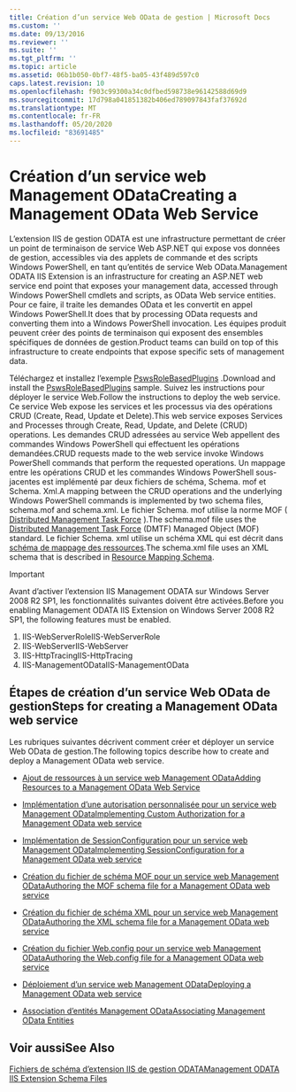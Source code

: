 ```yaml
---
title: Création d’un service Web OData de gestion | Microsoft Docs
ms.custom: ''
ms.date: 09/13/2016
ms.reviewer: ''
ms.suite: ''
ms.tgt_pltfrm: ''
ms.topic: article
ms.assetid: 06b1b050-0bf7-48f5-ba05-43f489d597c0
caps.latest.revision: 10
ms.openlocfilehash: f903c99300a34c0dfbed598738e96142588d69d9
ms.sourcegitcommit: 17d798a041851382b406ed789097843faf37692d
ms.translationtype: MT
ms.contentlocale: fr-FR
ms.lasthandoff: 05/20/2020
ms.locfileid: "83691485"
---
```

# <a name="creating-a-management-odata-web-service"></a><span data-ttu-id="3f21b-102">Création d’un service web Management OData</span><span class="sxs-lookup"><span data-stu-id="3f21b-102">Creating a Management OData Web Service</span></span>

<span data-ttu-id="3f21b-103">L’extension IIS de gestion ODATA est une infrastructure permettant de créer un point de terminaison de service Web ASP.NET qui expose vos données de gestion, accessibles via des applets de commande et des scripts Windows PowerShell, en tant qu’entités de service Web OData.</span><span class="sxs-lookup"><span data-stu-id="3f21b-103">Management ODATA IIS Extension is an infrastructure for creating an ASP.NET web service end point that exposes your management data, accessed through Windows PowerShell cmdlets and scripts, as OData Web service entities.</span></span> <span data-ttu-id="3f21b-104">Pour ce faire, il traite les demandes OData et les convertit en appel Windows PowerShell.</span><span class="sxs-lookup"><span data-stu-id="3f21b-104">It does that by processing OData requests and converting them into a Windows PowerShell invocation.</span></span> <span data-ttu-id="3f21b-105">Les équipes produit peuvent créer des points de terminaison qui exposent des ensembles spécifiques de données de gestion.</span><span class="sxs-lookup"><span data-stu-id="3f21b-105">Product teams can build on top of this infrastructure to create endpoints that expose specific sets of management data.</span></span>

<span data-ttu-id="3f21b-106">Téléchargez et installez l’exemple [PswsRoleBasedPlugins](https://code.msdn.microsoft.com:443/windowsdesktop/PswsRoleBasedPlugins-9c79b75a) .</span><span class="sxs-lookup"><span data-stu-id="3f21b-106">Download and install the [PswsRoleBasedPlugins](https://code.msdn.microsoft.com:443/windowsdesktop/PswsRoleBasedPlugins-9c79b75a) sample.</span></span> <span data-ttu-id="3f21b-107">Suivez les instructions pour déployer le service Web.</span><span class="sxs-lookup"><span data-stu-id="3f21b-107">Follow the instructions to deploy the web service.</span></span> <span data-ttu-id="3f21b-108">Ce service Web expose les services et les processus via des opérations CRUD (Create, Read, Update et Delete).</span><span class="sxs-lookup"><span data-stu-id="3f21b-108">This web service exposes Services and Processes through Create, Read, Update, and Delete (CRUD) operations.</span></span> <span data-ttu-id="3f21b-109">Les demandes CRUD adressées au service Web appellent des commandes Windows PowerShell qui effectuent les opérations demandées.</span><span class="sxs-lookup"><span data-stu-id="3f21b-109">CRUD requests made to the web service invoke  Windows PowerShell commands that perform the requested operations.</span></span> <span data-ttu-id="3f21b-110">Un mappage entre les opérations CRUD et les commandes Windows PowerShell sous-jacentes est implémenté par deux fichiers de schéma, Schema. mof et Schema. Xml.</span><span class="sxs-lookup"><span data-stu-id="3f21b-110">A mapping between the CRUD operations and the underlying Windows PowerShell commands is implemented by two schema files, schema.mof and schema.xml.</span></span> <span data-ttu-id="3f21b-111">Le fichier Schema. mof utilise la norme MOF ( [Distributed Management Task Force](https://www.dmtf.org/) ).</span><span class="sxs-lookup"><span data-stu-id="3f21b-111">The schema.mof file uses the [Distributed Management  Task Force](https://www.dmtf.org/) (DMTF) Managed Object (MOF) standard.</span></span> <span data-ttu-id="3f21b-112">Le fichier Schema. xml utilise un schéma XML qui est décrit dans [schéma de mappage des ressources](./resource-mapping-schema.md).</span><span class="sxs-lookup"><span data-stu-id="3f21b-112">The schema.xml file uses an XML schema that is described in [Resource Mapping Schema](./resource-mapping-schema.md).</span></span>

> [!IMPORTANT]
> <span data-ttu-id="3f21b-113">Avant d’activer l’extension IIS Management ODATA sur Windows Server 2008 R2 SP1, les fonctionnalités suivantes doivent être activées.</span><span class="sxs-lookup"><span data-stu-id="3f21b-113">Before you enabling Management ODATA IIS Extension on Windows Server 2008 R2 SP1, the following features must be enabled.</span></span>
>
> 1. <span data-ttu-id="3f21b-114">IIS-WebServerRole</span><span class="sxs-lookup"><span data-stu-id="3f21b-114">IIS-WebServerRole</span></span>
> 2. <span data-ttu-id="3f21b-115">IIS-WebServer</span><span class="sxs-lookup"><span data-stu-id="3f21b-115">IIS-WebServer</span></span>
> 3. <span data-ttu-id="3f21b-116">IIS-HttpTracing</span><span class="sxs-lookup"><span data-stu-id="3f21b-116">IIS-HttpTracing</span></span>
> 4. <span data-ttu-id="3f21b-117">IIS-ManagementOData</span><span class="sxs-lookup"><span data-stu-id="3f21b-117">IIS-ManagementOData</span></span>

## <a name="steps-for-creating-a-management-odata-web-service"></a><span data-ttu-id="3f21b-118">Étapes de création d’un service Web OData de gestion</span><span class="sxs-lookup"><span data-stu-id="3f21b-118">Steps for creating a Management OData web service</span></span>

<span data-ttu-id="3f21b-119">Les rubriques suivantes décrivent comment créer et déployer un service Web OData de gestion.</span><span class="sxs-lookup"><span data-stu-id="3f21b-119">The following topics describe how to create and deploy a Management OData web service.</span></span>

- [<span data-ttu-id="3f21b-120">Ajout de ressources à un service web Management OData</span><span class="sxs-lookup"><span data-stu-id="3f21b-120">Adding Resources to a Management OData Web Service</span></span>](./adding-resources-to-a-management-odata-web-service.md)

- [<span data-ttu-id="3f21b-121">Implémentation d’une autorisation personnalisée pour un service web Management OData</span><span class="sxs-lookup"><span data-stu-id="3f21b-121">Implementing Custom Authorization for a Management OData web service</span></span>](./implementing-custom-authorization-for-a-management-odata-web-service.md)

- [<span data-ttu-id="3f21b-122">Implémentation de SessionConfiguration pour un service web Management OData</span><span class="sxs-lookup"><span data-stu-id="3f21b-122">Implementing SessionConfiguration for a Management OData web service</span></span>](./implementing-sessionconfiguration-for-a-management-odata-web-service.md)

- [<span data-ttu-id="3f21b-123">Création du fichier de schéma MOF pour un service web Management OData</span><span class="sxs-lookup"><span data-stu-id="3f21b-123">Authoring the MOF schema file for a Management OData web service</span></span>](./authoring-the-mof-schema-file-for-a-management-odata-web-service.md)

- [<span data-ttu-id="3f21b-124">Création du fichier de schéma XML pour un service web Management OData</span><span class="sxs-lookup"><span data-stu-id="3f21b-124">Authoring the XML schema file for a Management OData web service</span></span>](./authoring-the-xml-schema-file-for-a-management-odata-web-service.md)

- [<span data-ttu-id="3f21b-125">Création du fichier Web.config pour un service web Management OData</span><span class="sxs-lookup"><span data-stu-id="3f21b-125">Authoring the Web.config file for a Management OData web service</span></span>](./authoring-the-web-config-file-for-a-management-odata-web-service.md)

- [<span data-ttu-id="3f21b-126">Déploiement d’un service web Management OData</span><span class="sxs-lookup"><span data-stu-id="3f21b-126">Deploying a Management OData web service</span></span>](./deploying-a-management-odata-web-service.md)

- [<span data-ttu-id="3f21b-127">Association d’entités Management OData</span><span class="sxs-lookup"><span data-stu-id="3f21b-127">Associating Management OData Entities</span></span>](./associating-management-odata-entities.md)

## <a name="see-also"></a><span data-ttu-id="3f21b-128">Voir aussi</span><span class="sxs-lookup"><span data-stu-id="3f21b-128">See Also</span></span>

[<span data-ttu-id="3f21b-129">Fichiers de schéma d’extension IIS de gestion ODATA</span><span class="sxs-lookup"><span data-stu-id="3f21b-129">Management ODATA IIS Extension Schema Files</span></span>](./management-odata-iis-extension-schema-files.md)
